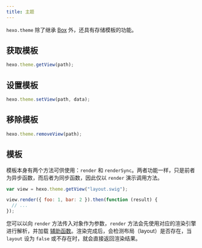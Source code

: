 ```yaml
---
title: 主题
---
```


`hexo.theme` 除了继承 [Box](box.html) 外，还具有存储模板的功能。

## 获取模板

```js
hexo.theme.getView(path);
```

## 设置模板

```js
hexo.theme.setView(path, data);
```

## 移除模板

```js
hexo.theme.removeView(path);
```

## 模板

模板本身有两个方法可供使用：`render` 和 `renderSync`。两者功能一样，只是前者为异步函数，而后者为同步函数，因此仅以 `render` 演示调用方法。

```js
var view = hexo.theme.getView("layout.swig");

view.render({ foo: 1, bar: 2 }).then(function (result) {
  // ...
});
```

您可以以向 `render` 方法传入对象作为参数，`render` 方法会先使用对应的渲染引擎进行解析，并加载 [辅助函数](helper.html)。渲染完成后，会检测布局（layout）是否存在，当 `layout` 设为 `false` 或不存在时，就会直接返回渲染结果。
